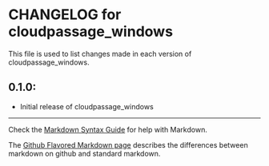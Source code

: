 # CHANGELOG for cloudpassage_windows

This file is used to list changes made in each version of cloudpassage_windows.

## 0.1.0:

* Initial release of cloudpassage_windows

- - -
Check the [Markdown Syntax Guide](http://daringfireball.net/projects/markdown/syntax) for help with Markdown.

The [Github Flavored Markdown page](http://github.github.com/github-flavored-markdown/) describes the differences between markdown on github and standard markdown.
